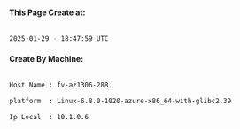 
   
#### This Page Create at:

```bash

2025-01-29 - 18:47:59 UTC

```

#### Create By Machine:

```bash

Host Name : fv-az1306-288

platform  : Linux-6.8.0-1020-azure-x86_64-with-glibc2.39

Ip Local  : 10.1.0.6

```

